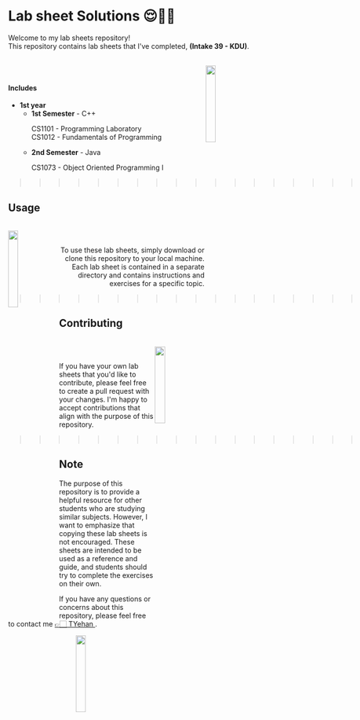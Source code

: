 # Lab sheet Solutions 😌✌🏻
<p align="left">
Welcome to my lab sheets repository! <br>This repository contains lab sheets that I've completed, 
<b>(Intake 39 - KDU)</b>.
</p>

<br> 
<img src="https://tenor.com/view/fox-cute-happy-smile-gif-13783351.gif" align="right" height="20%" width="20%">
<br>

#### Includes
<ul>
   <li>
      <b>1st year</b>
      <ul>
         <li><b>1st Semester</b> - C++</li>
            <dl>CS1101 - Programming Laboratory<br>
            CS1012 - Fundamentals of Programming</dl>
         <li><b>2nd Semester</b> - Java</li>
         <dl>CS1073 - Object Oriented Programming I</dl>
      </ul>
   </li>
   <!-- <li>
      <b>2nd year</b>
      <ul>
         <li><b>1st Semester</b></li>
         <li><b>2nd Semester</b></li>
      </ul>
   </li> -->
</ul>   

>>>>>>> >>>>>>> >>>>>>> >>>>>>> >>>>>>> >>>>>>><

## Usage

<br>
<img src="https://tenor.com/view/fox-coffee-smell-feel-it-cute-gif-16230297.gif" align="left" height="20%" width="20%">
<br>
<p align="right" justify="center">
To use these lab sheets, simply download or clone this repository to your local machine. Each lab sheet is contained in a separate directory and contains instructions and exercises for a specific topic.
</p>

>>>>>>> >>>>>>> >>>>>>> >>>>>>> >>>>>>> >>>>>>><

## Contributing

<br>
<img src="https://tenor.com/view/fox-coffee-smell-feel-it-cute-gif-16230297.gif" align="right" height="20%" width="20%">
<br>
<p align="left">
If you have your own lab sheets that you'd like to contribute, please feel free to create a pull request with your changes. I'm happy to accept contributions that align with the purpose of this repository.
</p>

>>>>>>> >>>>>>> >>>>>>> >>>>>>> >>>>>>> >>>>>>><

## Note

The purpose of this repository is to provide a helpful resource for other students who are studying similar subjects. However, I want to emphasize that copying these lab sheets is not encouraged. These sheets are intended to be used as a reference and guide, and students should try to complete the exercises on their own.

If you have any questions or concerns about this repository, please feel free to contact me 
<a href="https://github.com/TYehan"> 👉🏻 TYehan </a>.
<br>
<p align="center">
   <img src="https://tenor.com/view/fox-sunglasses-shades-on-cool-smirk-gif-15664697.gif" height="20%" width="20%">
</p>

